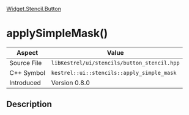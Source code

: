 [Widget.Stencil.Button](index)
# applySimpleMask()
| Aspect | Value |
| --- | --- |
| Source File | `libKestrel/ui/stencils/button_stencil.hpp` |
| C++ Symbol | `kestrel::ui::stencils::apply_simple_mask` |
| Introduced | Version 0.8.0 |
## Description

